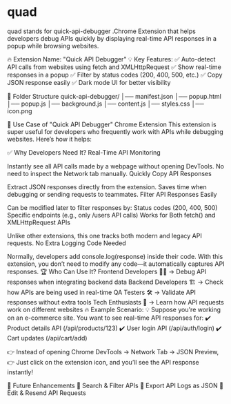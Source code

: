 # quad
quad stands for quick-api-debugger .Chrome Extension that helps developers debug APIs quickly by displaying real-time API responses in a popup while browsing websites.

🔥 Extension Name: "Quick API Debugger"
💡 Key Features:
✅ Auto-detect API calls from websites using fetch and XMLHttpRequest
✅ Show real-time responses in a popup
✅ Filter by status codes (200, 400, 500, etc.)
✅ Copy JSON response easily
✅ Dark mode UI for better visibility

📂 Folder Structure
quick-api-debugger/
│── manifest.json
│── popup.html
│── popup.js
│── background.js
│── content.js
│── styles.css
│── icon.png

🚀 Use Case of "Quick API Debugger" Chrome Extension
This extension is super useful for developers who frequently work with APIs while debugging websites. Here’s how it helps:

✅ Why Developers Need It?
Real-Time API Monitoring

Instantly see all API calls made by a webpage without opening DevTools.
No need to inspect the Network tab manually.
Quickly Copy API Responses

Extract JSON responses directly from the extension.
Saves time when debugging or sending requests to teammates.
Filter API Responses Easily

Can be modified later to filter responses by:
Status codes (200, 400, 500)
Specific endpoints (e.g., only /users API calls)
Works for Both fetch() and XMLHttpRequest APIs

Unlike other extensions, this one tracks both modern and legacy API requests.
No Extra Logging Code Needed

Normally, developers add console.log(response) inside their code.
With this extension, you don’t need to modify any code—it automatically captures API responses.
🏆 Who Can Use It?
Frontend Developers 🧑‍💻 → Debug API responses when integrating backend data
Backend Developers 🏗️ → Check how APIs are being used in real-time
QA Testers 🛠️ → Validate API responses without extra tools
Tech Enthusiasts 🚀 → Learn how API requests work on different websites
🔥 Example Scenario:
💡 Suppose you're working on an e-commerce site. You want to see real-time API responses for:
✔️ Product details API (/api/products/123)
✔️ User login API (/api/auth/login)
✔️ Cart updates (/api/cart/add)

👉 Instead of opening Chrome DevTools → Network Tab → JSON Preview,
👉 Just click on the extension icon, and you’ll see the API response instantly!

🌟 Future Enhancements
🔹 Search & Filter APIs
🔹 Export API Logs as JSON
🔹 Edit & Resend API Requests
